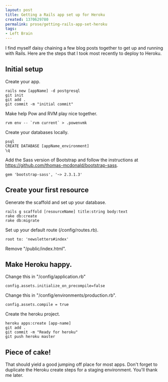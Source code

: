 ```yaml
---
layout: post
title: Getting a Rails app set up for Heroku
created: 1370629780
permalink: prose/getting-rails-app-set-heroku
tags:
- Left Brain
---
```

I find myself daisy chaining a few blog posts together to get up and running with Rails. Here are the steps that I took most recently to deploy to Heroku.

## Initial setup

Create your app.

```
rails new [appName] -d postgresql
git init
git add .
git commit -m "initial commit"
```

Make help Pow and RVM play nice together.

```
rvm env -- `rvm current` > .powenvmk
```

Create your databases locally.

```
psql
CREATE DATABASE [appName_environment]
\q
```

Add the Sass version of Bootstrap and follow the instructions at https://github.com/thomas-mcdonald/bootstrap-sass.

```
gem 'bootstrap-sass', '~> 2.3.1.3'
```
## Create your first resource
Generate the scaffold and set up your database.

```
rails g scaffold [resourceName] title:string body:text
rake db:create
rake db:migrate
```

Set up your default route (/config/routes.rb).

```
root to: 'newsletters#index'
```

Remove "/public/index.html".

## Make Heroku happy. 

Change this in "/config/application.rb"

```
config.assets.initialize_on_precompile=false
```

Change this in "/config/environments/production.rb".

```
config.assets.compile = true
```

Create the heroku project.

```
heroku apps:create [app-name]
git add .
git commit -m "Ready for heroku"
git push heroku master
```

## Piece of cake!

That should yield a good jumping off place for most apps. Don't forget to duplicate the Heroku create steps for a staging environment. You'll thank me later.


